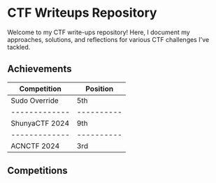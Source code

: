 # CTF Writeups Repository

Welcome to my CTF write-ups repository! Here, I document my approaches, solutions, and reflections for various CTF challenges I've tackled.

## Achievements

| Competition | Position |
|-------------|----------|
| Sudo Override | 5th     |
|-------------|----------|
| ShunyaCTF 2024 | 9th     |
|-------------|----------|
| ACNCTF 2024 | 3rd     |

## Competitions

